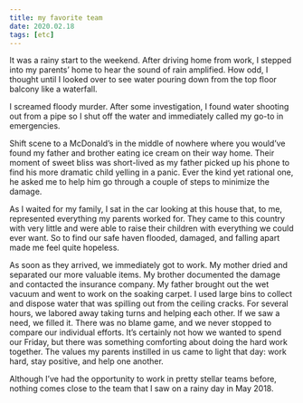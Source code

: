 ```yaml
---
title: my favorite team
date: 2020.02.18
tags: [etc]
---
```


It was a rainy start to the weekend. After driving home from work, I stepped into my parents’ home to hear the sound of rain amplified. How odd, I thought until I looked over to see water pouring down from the top floor balcony like a waterfall.

I screamed floody murder. After some investigation, I found water shooting out from a pipe so I shut off the water and immediately called my go-to in emergencies.

Shift scene to a McDonald’s in the middle of nowhere where you would’ve found my father and brother eating ice cream on their way home. Their moment of sweet bliss was short-lived as my father picked up his phone to find his more dramatic child yelling in a panic. Ever the kind yet rational one, he asked me to help him go through a couple of steps to minimize the damage.

As I waited for my family, I sat in the car looking at this house that, to me, represented everything my parents worked for. They came to this country with very little and were able to raise their children with everything we could ever want. So to find our safe haven flooded, damaged, and falling apart made me feel quite hopeless.

As soon as they arrived, we immediately got to work. My mother dried and separated our more valuable items. My brother documented the damage and contacted the insurance company. My father brought out the wet vacuum and went to work on the soaking carpet. I used large bins to collect and dispose water that was spilling out from the ceiling cracks. For several hours, we labored away taking turns and helping each other. If we saw a need, we filled it. There was no blame game, and we never stopped to compare our individual efforts. It’s certainly not how we wanted to spend our Friday, but there was something comforting about doing the hard work together. The values my parents instilled in us came to light that day: work hard, stay positive, and help one another.

Although I’ve had the opportunity to work in pretty stellar teams before, nothing comes close to the team that I saw on a rainy day in May 2018.